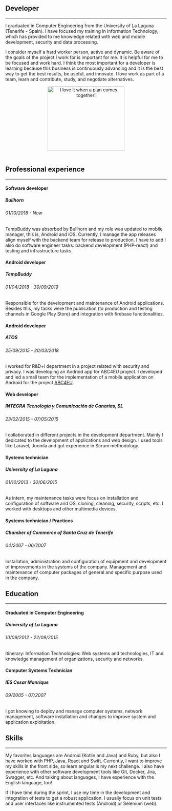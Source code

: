 ## Developer
___
I graduated in Computer Engineering from the University of La Laguna (Tenerife - Spain). I have focused my training in Information Technology, which has provided to me knowledge related with web and mobile development, security and data processing.

I consider myself a hard worker person, active and dynamic. Be aware of the goals of the project I work for is important for me. It is helpful for me to be focused and work hard. I think the most important for a developer is learning because this business is continuously advancing and it is the best way to get the best results, be useful, and innovate. I love work as part of a team, learn and contribute, study, and negotiate alternatives.

<center>
<img alt="I love it when a plan comes together!" src="https://media.giphy.com/media/l3vR6aasfs0Ae3qdG/giphy.gif" width="240" height="200"/>
</center>
<br/>

## Professional experience
___
#### Software developer
##### Bullhorn
###### 01/10/2018 - Now
TempBuddy was absorbed by Bullhorn and my role was updated to mobile manager, this is, Android and iOS. Currently, I manage the app releases align myself with the backend team for release to production. I have to add I also do software engineer tasks: backend development (PHP-react) and testing and infrastructure tasks. 

#### Android developer
##### TempBuddy
###### 01/04/2018 - 30/09/2019
Responsible for the development and maintenance of Android applications. Besides this, my tasks were the publication (to production and testing channels in Google Play Store) and integration with firebase functionalities.

#### Android developer
##### ATOS
###### 25/09/2015 - 20/03/2018
I worked for R&D+i department in a project related with security and privacy. I was developing an Android app for ABC4EU project.
I developed and led a small team for the implementation of a mobile application on Android for the project [ABC4EU](http://abc4eu.com/).

#### Web developer
##### INTEGRA Tecnología y Comunicación de Canarias, SL
###### 23/02/2015 - 07/05/2015
I collaborated in different projects in the development department. Mainly I dedicated to the development of applications and web design. I used tools like Laravel, Joomla and got experience in Scrum methodology.

#### Systems technician
##### University of La Laguna
###### 01/10/2013 - 30/06/2015
As intern, my maintenance tasks were focus on installation and configuration of software and OS, cloning, cleaning, security, scripts, etc. I worked with desktops and other multimedia devices.

#### Systems technician / Practices
##### Chamber of Commerce of Santa Cruz de Tenerife
###### 04/2007 - 06/2007
Installation, administration and configuration of equipment and development of improvements in the systems of the company. Management and maintenance of computer packages of general and specific purpose used in the company.

## Education
___
#### Graduated in Computer Engineering
##### University of La Laguna
###### 10/09/2012 - 22/09/2015
Itinerary: Information Technologies: Web systems and technologies, IT and knowledge management of organizations, security and networks.

#### Computer Systems Technician
##### IES Cesar Manrique
###### 09/2005 - 07/2007
I got knowing to deploy and manage computer systems, network management, software installation and changes to improve system and application exploitation.

## Skills
___
My favorites languages are Android (Kotlin and Java) and Ruby, but also I have worked with PHP, Java, React and Swift. Currently, I want to improve my skills in the front side, so learn angular is my next challenge. I also have experience with other software development tools like Git, Docker, Jira, Swagger, etc. And talking about languages, I have experience with the English language, too!

If I have time during the sprint, I use my time in the development and integration of tests to get a robust application. I usually focus on unit tests and user interfaces like instrumented tests (Android) or Selenium (web).
